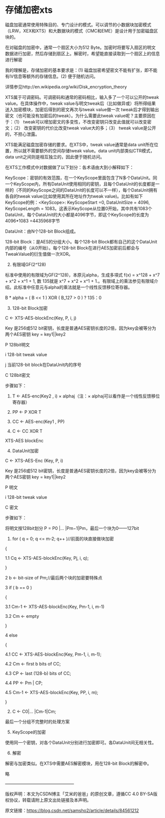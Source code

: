 # 存储加密xts

磁盘加密通常使用特殊目的、专门设计的模式。可以调节的小数据块加密模式（LRW，XEX和XTS）和大数据块的模式（CMC和EME）是设计用于加密磁盘区块的。



在对磁盘的加密中，通常一个扇区大小为512 Byte。加密时将要写入扇区的明文数据进行加密，然后存储到扇区上。解密时，希望能直接读取到一个扇区上的信息进行解密



我的理解是，存储加密的基本要求是：\(1\) 磁盘加密希望密文不能有扩张，即不能有IV信息等额外的存储信息。\(2\) 便于随机访问。



详情参见http://en.wikipedia.org/wiki/Disk\_encryption\_theory



XTS属于可调密码。可调密码和通常的密码相比，输入多了一个可以公开的tweak value。在具体操作中，tweak value与明文tweak后（比如做异或）将所得结果送入加密模块，加密后得到的密文再次与tweak value做一次 tweak后才得到输出密文（也可能没有加密后的tweak）。为什么需要此tweak value呢？主要原因在于：（1） tweak可以增加密文的多变性，不改变密钥只改变此值就可以改变密文；（2） 改变密钥的代价比改变tweak value大的多；（3） tweak value是公开的，不担心泄露。



XTS能满足磁盘加密存储的要求。在XTS中，tweak value通常是data unit所在位置，所以就不需要额外的空间存储tweak value。data unit内部类似CTR模式，data unit之间则是相互独立的，因此便于随机访问。



在XTS工作模式中对数据做了以下划分：各术语由大到小解释如下：



KeyScope：密钥的有效范围，在一个KeyScope里面包含了N多个DataUnit。同一个KeyScope内，所有DataUnit使用相同的密钥，且每个DataUnit的长度都是一样的（不同的KeyScope之间的DataUnit的长度可以不一样），每个DataUnit拥有各自的tweak value\(比如使用其所在地址作为tweak value\)。比如有如下KeyScope的例：&lt;KeyScope&gt;: KeyScopeStart =0, DataUnitSize = 4096, KeyScopeLength = 1083。这表示KeyScope从位置0开始，其中共有1083个DataUnit，每个DataUnit的大小都是4096字节，即这个KeyScope的长度为4096\*1083 =4435968字节

DataUnit：由N个128-bit Block组成。

128-bit Block：是AES的分组大小。每个128-bit Block都有自己的这个DataUnit内部的编号（从0开始）。每个128-bit Block在进行AES加密前后都会与TweakValue的衍生值做一次XOR。

2. 有限域GF\(2^128\)

标准中使用的有限域为GF\(2^128\)，本原元alpha，生成多項式 f\(x\) = x^128 + x^7 + x^2 + x^1 + 1, 数 135就是 x^7 + x^2 + x^1 + 1.。有限域上的乘法参见有限域介绍。此标准中任意元与alpha的乘法就是一个线性反馈移位寄存器。



B \* alpha = \( B &lt;&lt; 1 \)  XOR   \( B\_127 &gt; 0 \) ? 135：0



3. 128-bit Block加密

C ← XTS-AES-blockEnc\(Key, P, i, j\)



Key 是256或512 bit密钥，长度是普通AES密钥长度的2倍，因为key会被等分为两个AES密钥 key = key1\|\|key2

P 128bit明文

i 128-bit tweak value

j 当前128-bit block在DataUnit内的序号

C 128bit密文

步骤如下：



1. T ← AES-enc\(Key2 , i\) × alphaj（注：× alphaj可以看作是一个线性反馈移位寄存器）



2. PP ← P  XOR  T



3. CC ← AES-enc\(Key1 , PP\)



4. C ← CC  XOR  T



XTS-AES blockEnc



4. DataUnit加密

C ← XTS-AES-Enc \(Key, P, i\)



Key 是256或512 bit密钥，长度是普通AES密钥长度的2倍，因为key会被等分为两个AES密钥 key = key1\|\|key2

P 明文

i 128-bit tweak value

C 密文

步骤如下：



将明文按128bit划分 P = P0 \|… \|Pm−1\|Pm，最后一个块为0——127bit



1.   for \( q = 0; q &lt;= m-2; q++ \)//前面的块直接做块加密



{



1.1        Cq ← XTS-AES-blockEnc\(Key, Pj, i, q\);



}



2     b ← bit-size of Pm;//最后两个块的加密要特殊点



3     if \( b == 0 \)



{



3.1        Cm-1 ← XTS-AES-blockEnc\(Key, Pm-1, i, m-1\)



3.2        Cm ← empty



}



4     else



{



4.1        CC ← XTS-AES-blockEnc\(Key, Pm-1, i, m-1\);



4.2        Cm ← first b bits of CC;



4.3        CP ← last \(128-b\) bits of CC;



4.4        PP ← Pm \| CP;



4.5        Cm-1 ← XTS-AES-blockEnc\(Key, PP, i, m\);



}



2.    C ← C0\|… \|Cm-1\|Cm;



最后一个分组不完整时的处理方案



5. KeyScope的加密

使用同一个密钥，对各个DataUnit分别进行加密即可。各DataUnit间无相关性。



6. 解密

解密与加密类似。在XTS中需要AES解密模块，用在128-bit Block的解密中。



略

————————————————

版权声明：本文为CSDN博主「艾米的爸爸」的原创文章，遵循CC 4.0 BY-SA版权协议，转载请附上原文出处链接及本声明。

原文链接：https://blog.csdn.net/samsho2/article/details/84561212

